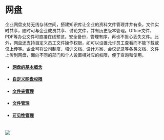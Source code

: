# 网盘

企业网盘支持无线存储空间，搭建知识库让企业的资料文件管理井井有条，文件实时共享，随时可与企业成员共享、讨论文件，并有历史版本管理。Office文件、PDF等办公文件可直接在线预览，安全备份，管理有序，再也不担心丢失文件。此外，网盘还支持自定义员工文件操作权限，如可以设置允许员工查看而不能下载或仅上传等。企业可将公司制度、培训文档、设计方案、会议记录等各类文档、文件上传到网盘，面向不同的部门和个人设置相对应的权限，便于查询和使用。

* #### [网盘的基本概念](/yong-hu-zhi-nan/yong-hu-shou-ce/wang-pan/wang-pan-de-ji-ben-gai-nian.md)
* #### [自定义网盘权限](/yong-hu-zhi-nan/yong-hu-shou-ce/wang-pan/zi-ding-yi-wang-pan-quan-xian.md)
* #### [文件夹管理](/yong-hu-zhi-nan/yong-hu-shou-ce/wang-pan/wen-jian-jia-guan-li.md)
* #### [文件管理](/yong-hu-zhi-nan/yong-hu-shou-ce/wang-pan/wen-jian-guan-li.md)
* #### [可见性管理](/yong-hu-zhi-nan/yong-hu-shou-ce/wang-pan/ke-jian-xing-guan-li.md)

# ![](/assets/2.5网盘.png)



